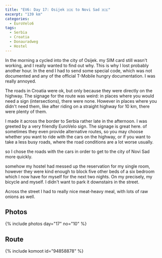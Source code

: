 ```yaml
---
title: "EV6: Day 17: Osijek 🇭🇷 to Novi Sad 🇷🇸"
excerpt: "139 km"
categories:
  - EuroVelo6
tags:
  - Serbia
  - Croatia
  - Donauradweg
  - Hostel
---
```


In the morning a cycled into the city of Osijek. my SIM card still wasn't working, and I really wanted to find out why. This is why I lost probably another hour. In the end I had to send some special code, which was not documented and any of the official T-Mobile hungry documentation. I was really annoyed.

The roads in Croatia were ok, but only because they were directly on the highway. The signage for the route was weird: in places where you would need a sign (intersections), there were none. However in places where you didn't need them, like after riding on a straight highway for 10 km, there were plenty of them.

I made it across the border to Serbia rather late in the afternoon. I was greeted by a very friendly EuroVelo sign. The signage is great here. of sometimes they even provide alternative routes, so you may choose whether you want to ride with the cars on the highway, or if you want to take a less busy roads, where the road conditions are a lot worse usually.

so I chose the roads with the cars in order to get to the city of Novi Sad more quickly.

somehow my hostel had messed up the reservation for my single room, however they were kind enough to block five other beds of a six bedroom which I now have for myself for the next two nights. On my precisely, my bicycle and myself. I didn't want to park it downstairs in the street.

Across the street I had to really nice meat-heavy meal, with lots of raw onions as well.

## Photos

{% include photos day="17" no="10" %}

## Route
{% include komoot id="94858878" %}
